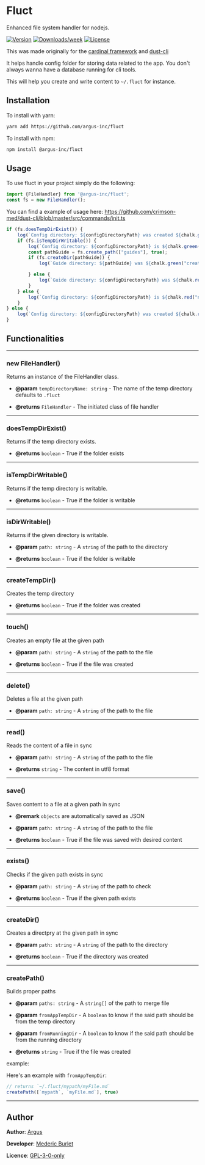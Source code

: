 # Fluct

Enhanced file system handler for nodejs.

[![Version](https://img.shields.io/badge/git-%40argus--inc%2Ffluct-orange)](https://github.com/argus-inc/fluct/packages/279681)
[![Downloads/week](https://img.shields.io/github/package-json/v/argus-inc/fluct)](https://github.com/argus-inc/fluct/packages/279681)
[![License](https://img.shields.io/github/license/argus-inc/fluct)](https://github.com/argus-inc/fluct/blob/master/LICENSE)

This was made originally for the [cardinal framework](https://github.com/argus-inc/cardinal-system) and [dust-cli](https://github.com/crimson-med/dust-cli)

It helps handle config folder for storing data related to the app. You don't always  wanna have a database running for cli tools.

This will help you create and write content to `~/.fluct` for instance.

## Installation

To install with yarn:

```bash
yarn add https://github.com/argus-inc/fluct
```

To install with npm:

```bash
npm install @argus-inc/fluct
```

## Usage

To use fluct in your project simply do the following:

```typescript
import {FileHandler} from '@argus-inc/fluct';
const fs = new FileHandler();
```

You can find a example of usage here:
https://github.com/crimson-med/dust-cli/blob/master/src/commands/init.ts

```typescript
if (fs.doesTempDirExist()) {
    log(`Config directory: ${configDirectoryPath} was created ${chalk.green("successfully")}`, LogType.Success);
    if (fs.isTempDirWritable()) {
        log(`Config directory: ${configDirectoryPath} is ${chalk.green("writable")}`, LogType.Success);
        const pathGuide = fs.create_path(["guides"], true);
        if (fs.createDir(pathGuide)) {
            log(`Guide directory: ${pathGuide} was ${chalk.green("created")}`, LogType.Success);

        } else {
            log(`Guide directory: ${configDirectoryPath} was ${chalk.red("not created")}`, LogType.Error);
        }
    } else {
        log(`Config directory: ${configDirectoryPath} is ${chalk.red("not writable")}`, LogType.Error);
    }
} else {
    log(`Config directory: ${configDirectoryPath} was created ${chalk.red("unsuccessfully")}`, LogType.Error);
}
```

## Functionalities

---

### new FileHandler()

Returns an instance of the FileHandler class.

* **@param**  `tempDirectoryName: string` - The name of the temp directory defaults to `.fluct`

* **@returns** `FileHandler` - The initiated class of file handler

---

### doesTempDirExist()

Returns if the temp directory exists.

* **@returns** `boolean` - True if the folder exists

---

### isTempDirWritable()

Returns if the temp directory is writable.

* **@returns** `boolean` - True if the folder is writable

---

### isDirWritable()

Returns if the given directory is writable.

* **@param**  `path: string` - A `string` of the path to the directory

* **@returns** `boolean` - True if the folder is writable

---

### createTempDir()

Creates the temp directory

* **@returns** `boolean` - True if the folder was created

---

### touch()

Creates an empty file at the given path

* **@param**  `path: string` - A `string` of the path to the file

* **@returns** `boolean` - True if the file was created

---

### delete()

Deletes a file at the given path

* **@param**  `path: string` - A `string` of the path to the file

---

### read()

Reads the content of a file in sync

* **@param**  `path: string` - A `string` of the path to the file

* **@returns** `string` - The content in utf8 format

---

### save()

Saves content to a file at a given path in sync

* **@remark** `objects` are automatically saved as JSON

* **@param**  `path: string` - A `string` of the path to the file

* **@returns** `boolean` - True if the file was saved with desired content

---

### exists()

Checks if the given path exists in sync

* **@param** `path: string` - A `string` of the path to check

* **@returns** `boolean` - True if the given path exists

---

### createDir()

Creates a directpry at the given path in sync

* **@param**  `path: string` - A `string` of the path to the directory

* **@returns** `boolean` - True if the directory was created

---

### createPath()

Builds proper paths

* **@param**  `paths: string` - A `string[]` of the path to merge file

* **@param**  `fromAppTempDir` - A `boolean` to know if the said path should be from the temp directory

* **@param**  `fromRunningDir` - A `boolean` to know if the said path should be from the running directory

* **@returns** `string` - True if the file was created

example:

Here's an example with `fromAppTempDir`:

```typescript
// returns `~/.fluct/mypath/myFile.md`
createPath([`mypath`, `myFile.md`], true)
```

---

## Author

**Author**: [Argus](https://github.com/argus-inc)

**Developer**: [Mederic Burlet](https://github.com/crimson-med)

**Licence**: [GPL-3-0-only](https://github.com/argus-inc/fluct/blob/master/LICENSE)
